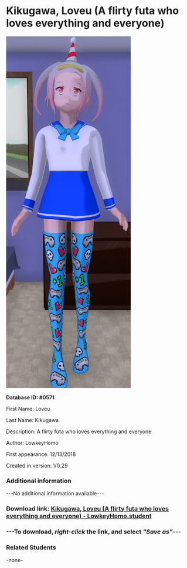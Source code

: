 # Kikugawa, Loveu (A flirty futa who loves everything and everyone)

<img src="../../Files/Images/Kikugawa, Loveu (A flirty futa who loves everything and everyone).png" title="Kikugawa, Loveu (A flirty futa who loves everything and everyone) - LowkeyHomo">

**Database ID: #0571**

First Name: Loveu

Last Name: Kikugawa

Description: A flirty futa who loves everything and everyone

Author: LowkeyHomo

First appearance: 12/13/2018

Created in version: V0.29

### Additional information

---No additional information available---

### Download link: <a href="https://raw.githubusercontent.com/Arbiter1223/Daigaku-Gurashi-Custom-Students/master/Files/Student%20Files/Kikugawa%2C%20Loveu%20(A%20flirty%20futa%20who%20loves%20everything%20and%20everyone)%20-%20LowkeyHomo.student">Kikugawa, Loveu (A flirty futa who loves everything and everyone) - LowkeyHomo.student</a>

### ---**To download, _right-click_ the link, and select _"Save as"_**---

### Related Students

-none-
